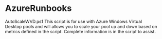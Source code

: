 # AzureRunbooks

AutoScaleWVD.ps1 
This script is for use with Azure Windows Virtual Desktop pools and will allows you to scale your pool up and down based on metrics defined in the script. Complete information is in the script to assist.
